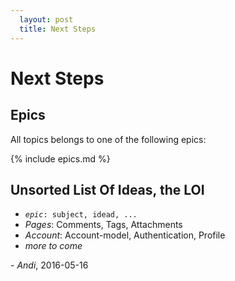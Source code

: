 ```yaml
---
  layout: post
  title: Next Steps
---
```


# Next Steps

## Epics

All topics belongs to one of the following epics:

{% include epics.md %}

## Unsorted List Of Ideas, the LOI

  - <code>_epic_: subject, idead, ...</code>
  - _Pages_: Comments, Tags, Attachments
  - _Account_: Account-model, Authentication, Profile
  - _more to come_


\- *Andi*, 2016-05-16

